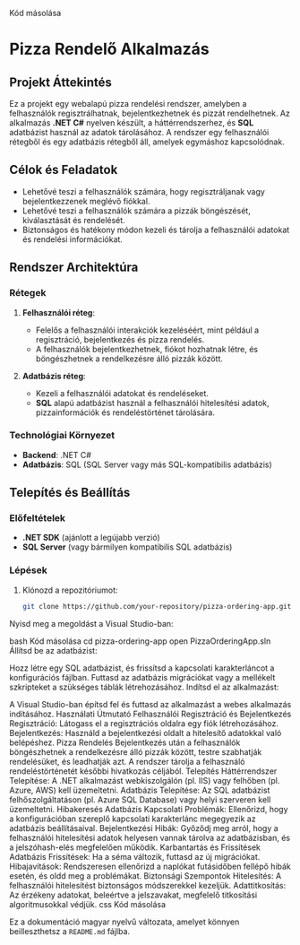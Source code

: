 Kód másolása
# Pizza Rendelő Alkalmazás

## Projekt Áttekintés

Ez a projekt egy webalapú pizza rendelési rendszer, amelyben a felhasználók regisztrálhatnak, bejelentkezhetnek és pizzát rendelhetnek. Az alkalmazás **.NET C#** nyelven készült, a háttérrendszerhez, és **SQL** adatbázist használ az adatok tárolásához. A rendszer egy felhasználói rétegből és egy adatbázis rétegből áll, amelyek egymáshoz kapcsolódnak.

## Célok és Feladatok

- Lehetővé teszi a felhasználók számára, hogy regisztráljanak vagy bejelentkezzenek meglévő fiókkal.
- Lehetővé teszi a felhasználók számára a pizzák böngészését, kiválasztását és rendelését.
- Biztonságos és hatékony módon kezeli és tárolja a felhasználói adatokat és rendelési információkat.

## Rendszer Architektúra

### Rétegek

1. **Felhasználói réteg**: 
   - Felelős a felhasználói interakciók kezeléséért, mint például a regisztráció, bejelentkezés és pizza rendelés.
   - A felhasználók bejelentkezhetnek, fiókot hozhatnak létre, és böngészhetnek a rendelkezésre álló pizzák között.

2. **Adatbázis réteg**: 
   - Kezeli a felhasználói adatokat és rendeléseket.
   - **SQL** alapú adatbázist használ a felhasználói hitelesítési adatok, pizzainformációk és rendeléstörténet tárolására.

### Technológiai Környezet

- **Backend**: .NET C# 
- **Adatbázis**: SQL (SQL Server vagy más SQL-kompatibilis adatbázis)

## Telepítés és Beállítás

### Előfeltételek
- **.NET SDK** (ajánlott a legújabb verzió)
- **SQL Server** (vagy bármilyen kompatibilis SQL adatbázis)

### Lépések

1. Klónozd a repozitóriumot:
   ```bash
   git clone https://github.com/your-repository/pizza-ordering-app.git
Nyisd meg a megoldást a Visual Studio-ban:

bash
Kód másolása
cd pizza-ordering-app
open PizzaOrderingApp.sln
Állítsd be az adatbázist:

Hozz létre egy SQL adatbázist, és frissítsd a kapcsolati karakterláncot a konfigurációs fájlban.
Futtasd az adatbázis migrációkat vagy a mellékelt szkripteket a szükséges táblák létrehozásához.
Indítsd el az alkalmazást:

A Visual Studio-ban építsd fel és futtasd az alkalmazást a webes alkalmazás indításához.
Használati Útmutató
Felhasználói Regisztráció és Bejelentkezés
Regisztráció: Látogass el a regisztrációs oldalra egy fiók létrehozásához.
Bejelentkezés: Használd a bejelentkezési oldalt a hitelesítő adatokkal való belépéshez.
Pizza Rendelés
Bejelentkezés után a felhasználók böngészhetnek a rendelkezésre álló pizzák között, testre szabhatják rendelésüket, és leadhatják azt.
A rendszer tárolja a felhasználó rendeléstörténetét későbbi hivatkozás céljából.
Telepítés
Háttérrendszer Telepítése: A .NET alkalmazást webkiszolgálón (pl. IIS) vagy felhőben (pl. Azure, AWS) kell üzemeltetni.
Adatbázis Telepítése: Az SQL adatbázist felhőszolgáltatáson (pl. Azure SQL Database) vagy helyi szerveren kell üzemeltetni.
Hibakeresés
Adatbázis Kapcsolati Problémák: Ellenőrizd, hogy a konfigurációban szereplő kapcsolati karakterlánc megegyezik az adatbázis beállításaival.
Bejelentkezési Hibák: Győződj meg arról, hogy a felhasználói hitelesítési adatok helyesen vannak tárolva az adatbázisban, és a jelszóhash-elés megfelelően működik.
Karbantartás és Frissítések
Adatbázis Frissítések: Ha a séma változik, futtasd az új migrációkat.
Hibajavítások: Rendszeresen ellenőrizd a naplókat futásidőben fellépő hibák esetén, és oldd meg a problémákat.
Biztonsági Szempontok
Hitelesítés: A felhasználói hitelesítést biztonságos módszerekkel kezeljük.
Adattitkosítás: Az érzékeny adatokat, beleértve a jelszavakat, megfelelő titkosítási algoritmusokkal védjük.
css
Kód másolása

Ez a dokumentáció magyar nyelvű változata, amelyet könnyen beilleszthetsz a `README.md` fájlba.
